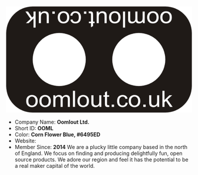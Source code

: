 ![logo](UKMBA-OOML-Logo-600.png)
* Company Name: <b>Oomlout Ltd. </b>
* Short ID: <b>OOML</b> 
* Color: <b>Corn Flower Blue, #6495ED</b>
* Website: <b><a href=""></a></b>
* Member Since: <b>2014</b>
	We are a plucky little company based in the north of England. We focus on finding and producing delightfully fun, open source products.
	We adore our region and feel it has the potential to be a real maker capital of the world.
